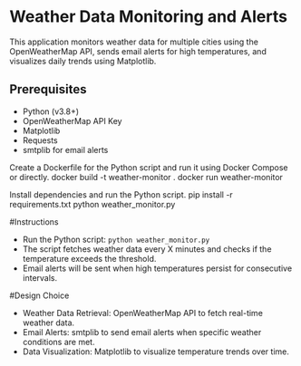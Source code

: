 # Weather Data Monitoring and Alerts
This application monitors weather data for multiple cities using the OpenWeatherMap API, sends email alerts for high temperatures, and visualizes daily trends using Matplotlib.
 
## Prerequisites
- Python (v3.8+)
- OpenWeatherMap API Key
- Matplotlib
- Requests
- smtplib for email alerts


Create a Dockerfile for the Python script and run it using Docker Compose or directly.
docker build -t weather-monitor .
docker run weather-monitor


Install dependencies and run the Python script.
pip install -r requirements.txt
python weather_monitor.py

#Instructions

- Run the Python script: `python weather_monitor.py`
- The script fetches weather data every X minutes and checks if the temperature exceeds the threshold.
- Email alerts will be sent when high temperatures persist for consecutive intervals.


#Design Choice

- Weather Data Retrieval: OpenWeatherMap API to fetch real-time weather data.
- Email Alerts: smtplib to send email alerts when specific weather conditions are met.
- Data Visualization: Matplotlib to visualize temperature trends over time.


